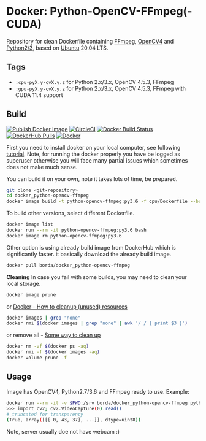 # Docker: Python-OpenCV-FFmpeg(-CUDA)

Repository for clean Dockerfile containing [FFmpeg](https://www.ffmpeg.org/), [OpenCV4](https://opencv.org/) and [Python2/3](https://www.python.org/), based on [Ubuntu](https://www.ubuntu.com/) 20.04 LTS.


## Tags

* `:cpu-pyX.y-cvX.y.z` for Python 2.x/3.x, OpenCV 4.5.3, FFmpeg
* `:gpu-pyX.y-cvX.y.z` for Python 2.x/3.x, OpenCV 4.5.3, FFmpeg with CUDA 11.4 support


## Build

[![Publish Docker Image](https://github.com/Borda/docker_python-opencv-ffmpeg/workflows/Publish%20Docker%20Image/badge.svg?branch=master&event=push)](https://github.com/Borda/docker_python-opencv-ffmpeg/actions?query=workflow%3A%22Publish+Docker+Image%22)
[![CircleCI](https://circleci.com/gh/Borda/docker_python-opencv-ffmpeg/tree/master.svg?style=svg)](https://circleci.com/gh/Borda/docker_python-opencv-ffmpeg/tree/master)
[![Docker Build Status](https://img.shields.io/docker/cloud/build/borda/docker_python-opencv-ffmpeg)](https://hub.docker.com/r/borda/docker_python-opencv-ffmpeg)
[![DockerHub Pulls](https://img.shields.io/docker/pulls/borda/docker_python-opencv-ffmpeg.svg)](https://hub.docker.com/r/borda/docker_python-opencv-ffmpeg)
[![Docker](https://img.shields.io/docker/automated/borda/docker_python-opencv-ffmpeg)](https://hub.docker.com/r/borda/docker_python-opencv-ffmpeg)
<!--
[![Build Status](https://travis-ci.org/Borda/docker_python-opencv-ffmpeg.svg?branch=master)](https://travis-ci.org/Borda/docker_python-opencv-ffmpeg)
-->


First you need to install docker on your local computer, see following [tutorial](https://docs.docker.com/install/linux/docker-ce/ubuntu/#set-up-the-repository). Note, for running the docker properly you have be logged as superuser otherwise you will face many partial issues which sometimes does not make much sense.

You can build it on your own, note it takes lots of time, be prepared.
```bash
git clone <git-repository>
cd docker_python-opencv-ffmpeg
docker image build -t python-opencv-ffmpeg:py3.6 -f cpu/Dockerfile --build-arg PYTHON_VERSION=3.6 .
```
To build other versions, select different Dockerfile.
```bash
docker image list
docker run --rm -it python-opencv-ffmpeg:py3.6 bash
docker image rm python-opencv-ffmpeg:py3.6
```

Other option is using already build image from DockerHub which is significantly faster. it basically download the already build image.
``` bash
docker pull borda/docker_python-opencv-ffmpeg
```

**Cleaning**
In case you fail with some builds, you may need to clean your local storage.
```bash
docker image prune
```
or [Docker - How to cleanup (unused) resources](https://gist.github.com/bastman/5b57ddb3c11942094f8d0a97d461b430)
```bash
docker images | grep "none"
docker rmi $(docker images | grep "none" | awk '/ / { print $3 }')
```
or remove all - [Some way to clean up](https://forums.docker.com/t/some-way-to-clean-up-identify-contents-of-var-lib-docker-overlay/30604)
```bash
docker rm -vf $(docker ps -aq)
docker rmi -f $(docker images -aq)
docker volume prune -f
```


## Usage

Image has OpenCV4, Python2.7/3.6 and FFmpeg ready to use. Example:

``` bash
docker run --rm -it -v $PWD:/srv borda/docker_python-opencv-ffmpeg python
>>> import cv2; cv2.VideoCapture(0).read()
# truncated for transparency
(True, array([[[ 0, 43, 37], ...]], dtype=uint8))
```

Note, server usually doe not have webcam :)
